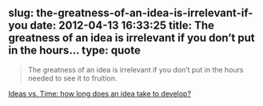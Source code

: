slug: the-greatness-of-an-idea-is-irrelevant-if-you
date: 2012-04-13 16:33:25
title: The greatness of an idea is irrelevant if you don’t put in the hours...
type: quote
---

> The greatness of an idea is irrelevant if you don’t put in the hours needed to see it to fruition.

[Ideas vs. Time: how long does an idea take to develop?](http://www.scottberkun.com/blog/2012/ideas-vs-time/)
